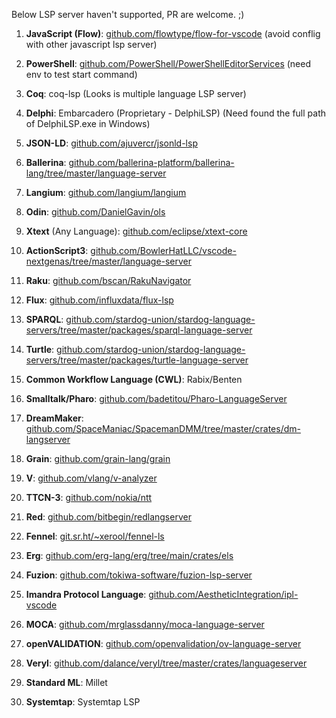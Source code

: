Below LSP server haven't supported, PR are welcome. ;)

1. **JavaScript (Flow)**: [github.com/flowtype/flow-for-vscode](https://github.com/flowtype/flow-for-vscode) (avoid conflig with other javascript lsp server)

2. **PowerShell**: [github.com/PowerShell/PowerShellEditorServices](https://github.com/PowerShell/PowerShellEditorServices) (need env to test start command)

3. **Coq**: coq-lsp (Looks is multiple language LSP server)

4. **Delphi**: Embarcadero (Proprietary - DelphiLSP) (Need found the full path of DelphiLSP.exe in Windows)

5. **JSON-LD**: [github.com/ajuvercr/jsonld-lsp](https://github.com/ajuvercr/jsonld-lsp)

6. **Ballerina**: [github.com/ballerina-platform/ballerina-lang/tree/master/language-server](https://github.com/ballerina-platform/ballerina-lang/tree/master/language-server)

7. **Langium**: [github.com/langium/langium](https://github.com/langium/langium)

8. **Odin**: [github.com/DanielGavin/ols](https://github.com/DanielGavin/ols)

9. **Xtext** (Any Language): [github.com/eclipse/xtext-core](https://github.com/eclipse/xtext-core)

10. **ActionScript3**: [github.com/BowlerHatLLC/vscode-nextgenas/tree/master/language-server](https://github.com/BowlerHatLLC/vscode-nextgenas/tree/master/language-server)

11. **Raku**: [github.com/bscan/RakuNavigator](https://github.com/bscan/RakuNavigator)

12. **Flux**: [github.com/influxdata/flux-lsp](https://github.com/influxdata/flux-lsp)

13. **SPARQL**: [github.com/stardog-union/stardog-language-servers/tree/master/packages/sparql-language-server](https://github.com/stardog-union/stardog-language-servers/tree/master/packages/sparql-language-server)

14. **Turtle**: [github.com/stardog-union/stardog-language-servers/tree/master/packages/turtle-language-server](https://github.com/stardog-union/stardog-language-servers/tree/master/packages/turtle-language-server)

15. **Common Workflow Language (CWL)**: Rabix/Benten

16. **Smalltalk/Pharo**: [github.com/badetitou/Pharo-LanguageServer](https://github.com/badetitou/Pharo-LanguageServer)

17. **DreamMaker**: [github.com/SpaceManiac/SpacemanDMM/tree/master/crates/dm-langserver](https://github.com/SpaceManiac/SpacemanDMM/tree/master/crates/dm-langserver)

18. **Grain**: [github.com/grain-lang/grain](https://github.com/grain-lang/grain)

19. **V**: [github.com/vlang/v-analyzer](https://github.com/vlang/v-analyzer)

20. **TTCN-3**: [github.com/nokia/ntt](https://github.com/nokia/ntt)

21. **Red**: [github.com/bitbegin/redlangserver](https://github.com/bitbegin/redlangserver)

22. **Fennel**: [git.sr.ht/~xerool/fennel-ls](https://git.sr.ht/~xerool/fennel-ls)

23. **Erg**: [github.com/erg-lang/erg/tree/main/crates/els](https://github.com/erg-lang/erg/tree/main/crates/els)

24. **Fuzion**: [github.com/tokiwa-software/fuzion-lsp-server](https://github.com/tokiwa-software/fuzion-lsp-server)

25. **Imandra Protocol Language**: [github.com/AestheticIntegration/ipl-vscode](https://github.com/AestheticIntegration/ipl-vscode)

26. **MOCA**: [github.com/mrglassdanny/moca-language-server](https://github.com/mrglassdanny/moca-language-server)

27. **openVALIDATION**: [github.com/openvalidation/ov-language-server](https://github.com/openvalidation/ov-language-server)

28. **Veryl**: [github.com/dalance/veryl/tree/master/crates/languageserver](https://github.com/dalance/veryl/tree/master/crates/languageserver)

29. **Standard ML**: Millet

30. **Systemtap**: Systemtap LSP
